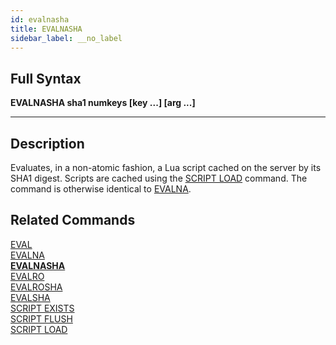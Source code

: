 ```yaml
---
id: evalnasha
title: EVALNASHA
sidebar_label: __no_label
---
```


## Full Syntax

**EVALNASHA  sha1 numkeys [key ...] [arg ...]**

---

## Description

Evaluates, in a non-atomic fashion, a Lua script cached on the server by its SHA1 digest. Scripts are cached using the [SCRIPT LOAD](./../commands/script-load) command.  The command is otherwise identical to [EVALNA](./../commands/evalna).

## Related Commands

[EVAL](eval.html)<br>
[EVALNA](evalna.html)<br>
**[EVALNASHA](evalnasha.html)**<br>
[EVALRO](evalro.html)<br>
[EVALROSHA](evalrosha.html)<br>
[EVALSHA](evalsha.html)<br>
[SCRIPT EXISTS](script-exists.html)<br>
[SCRIPT FLUSH](script-flush.html)<br>
[SCRIPT LOAD](script-load.html)<br>